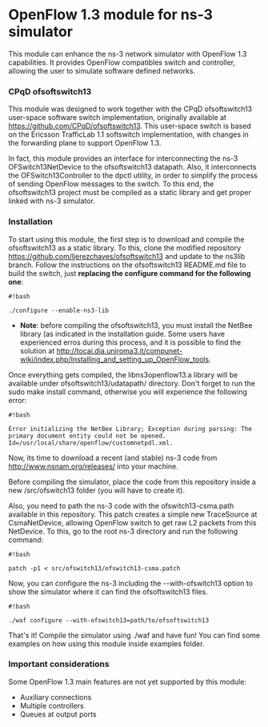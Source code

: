 # OpenFlow 1.3 module for ns-3 simulator #

This module can enhance the ns-3 network simulator with OpenFlow 1.3 capabilities. It provides  OpenFlow compatibles switch and controller, allowing the user to simulate software defined networks.

### CPqD ofsoftswitch13 ###

This module was designed to work together with the CPqD ofsoftswitch13 user-space software switch implementation, originally available at https://github.com/CPqD/ofsoftswitch13. This user-space switch is based on the Ericsson TrafficLab 1.1 softswitch implementation, with changes in the forwarding plane to support OpenFlow 1.3. 

In fact, this module provides an interface for interconnecting the ns-3 OFSwitch13NetDevice to the ofsoftswitch13 datapath. Also, it interconnects the OFSwitch13Controller to the dpctl utility, in order to simplify the process of sending OpenFlow messages to the switch. To this end, the ofsoftswitch13 project must be compiled as a static library and get proper linked with ns-3 simulator. 

### Installation ###

To start using this module, the first step is to download and compile the ofsoftswitch13 as a static library. To this, clone the modified repository https://github.com/ljerezchaves/ofsoftswitch13 and update to the ns3lib branch. Follow the instructions on the ofsoftswitch13 README.md file to build the switch, just **replacing the configure command for the following one**:
```
#!bash

./configure --enable-ns3-lib
```
* **Note**: before compiling the ofsoftswitch13, you must install the NetBee library (as indicated in the installation guide. Some users have experienced erros during this process, and it is possible to find the solution at http://tocai.dia.uniroma3.it/compunet-wiki/index.php/Installing_and_setting_up_OpenFlow_tools.

Once everything gets compiled, the libns3openflow13.a library will be available under ofsoftswitch13/udatapath/ directory. Don't forget to run the sudo make install command, otherwise you will experience the following error:
```
#!bash

Error initializing the NetBee Library; Exception during parsing: The primary document entity could not be opened. Id=/usr/local/share/openflow/customnetpdl.xml.
```

Now, its time to download a recent (and stable) ns-3 code from http://www.nsnam.org/releases/ into your machine. 

Before compiling the simulator, place the code from this repository inside a new /src/ofswitch13 folder (you will have to create it). 

Also, you need to path the ns-3 code with the ofswitch13-csma.path available in this repository. This patch creates a simple new TraceSource at CsmaNetDevice, allowing OpenFlow switch to get raw L2 packets from this NetDevice. To this, go to the root ns-3 directory and run the following command:

```
#!bash

patch -p1 < src/ofswitch13/ofswitch13-csma.patch 
```
Now, you can configure the ns-3 including the --with-ofswitch13 option to show the simulator where it can find the ofsoftswitch13 files.
```
#!bash

./waf configure --with-ofswitch13=path/to/ofsoftswitch13
```

That's it! Compile the simulator using ./waf and have fun! You can find some examples on how using this module inside examples folder.

### Important considerations ###

Some OpenFlow 1.3 main features are not yet supported by this module:

* Auxiliary connections
* Multiple controllers
* Queues at output ports
